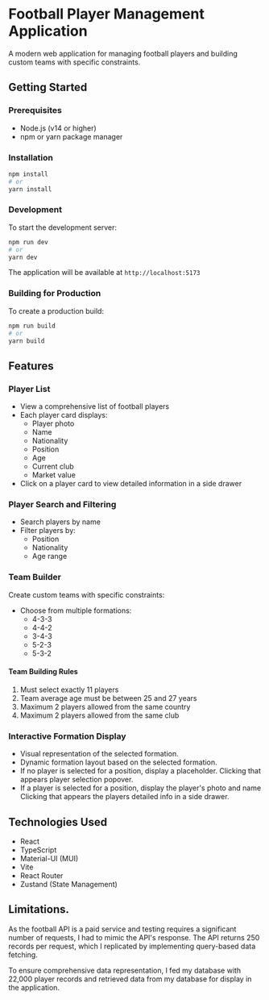 # Football Player Management Application

A modern web application for managing football players and building custom teams with specific constraints.

## Getting Started

### Prerequisites

-   Node.js (v14 or higher)
-   npm or yarn package manager

### Installation

```bash
npm install
# or
yarn install
```

### Development

To start the development server:

```bash
npm run dev
# or
yarn dev
```

The application will be available at `http://localhost:5173`

### Building for Production

To create a production build:

```bash
npm run build
# or
yarn build
```

## Features

### Player List

-   View a comprehensive list of football players
-   Each player card displays:
    -   Player photo
    -   Name
    -   Nationality
    -   Position
    -   Age
    -   Current club
    -   Market value
-   Click on a player card to view detailed information in a side drawer

### Player Search and Filtering

-   Search players by name
-   Filter players by:
    -   Position
    -   Nationality
    -   Age range

### Team Builder

Create custom teams with specific constraints:

-   Choose from multiple formations:
    -   4-3-3
    -   4-4-2
    -   3-4-3
    -   5-2-3
    -   5-3-2

#### Team Building Rules

1. Must select exactly 11 players
2. Team average age must be between 25 and 27 years
3. Maximum 2 players allowed from the same country
4. Maximum 2 players allowed from the same club

### Interactive Formation Display

-   Visual representation of the selected formation.
-   Dynamic formation layout based on the selected formation.
-   If no player is selected for a position, display a placeholder. Clicking that appears player selection popover.
-   If a player is selected for a position, display the player's photo and name Clicking that appears the players detailed info in a side drawer.

## Technologies Used

-   React
-   TypeScript
-   Material-UI (MUI)
-   Vite
-   React Router
-   Zustand (State Management)

## Limitations.

As the football API is a paid service and testing requires a significant number of requests, I had to mimic the API's response. The API returns 250 records per request, which I replicated by implementing query-based data fetching.

To ensure comprehensive data representation, I fed my database with 22,000 player records and retrieved data from my database for display in the application.
